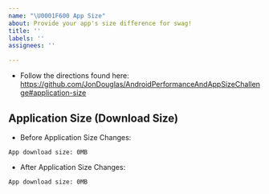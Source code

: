 ```yaml
---
name: "\U0001F600 App Size"
about: Provide your app's size difference for swag!
title: ''
labels: ''
assignees: ''

---
```


- Follow the directions found here: https://github.com/JonDouglas/AndroidPerformanceAndAppSizeChallenge#application-size

## Application Size (Download Size)

- Before Application Size Changes:

```
App download size: 0MB
```

- After Application Size Changes:

```
App download size: 0MB
```
